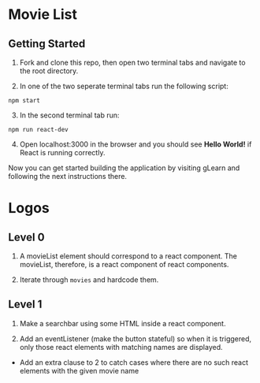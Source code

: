 
# Movie List

## Getting Started

1. Fork and clone this repo, then open two terminal tabs and navigate to the root directory.

2. In one of the two seperate terminal tabs run the following script:
  ```
  npm start
  ```

3. In the second terminal tab run:
  ```
  npm run react-dev
  ```

4. Open localhost:3000 in the browser and you should see **Hello World!** if React is running correctly.

Now you can get started building the application by visiting gLearn and following the next instructions there.

# Logos

## Level 0

1. A movieList element should correspond to a react component. The movieList, therefore, is a react component of react components.

2. Iterate through ```movies``` and hardcode them.

## Level 1

1. Make a searchbar using some HTML inside a react component.

2. Add an eventListener (make the button stateful) so when it is triggered, only those react elements with matching names are displayed.

* Add an extra clause to 2 to catch cases where there are no such react elements with the given movie name


